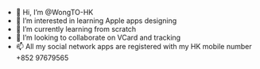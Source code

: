 - 👋 Hi, I’m @WongTO-HK
- 👀 I’m interested in learning Apple apps designing
- 🌱 I’m currently learning from scratch
- 💞️ I’m looking to collaborate on VCard and tracking
- 📫 All my social network apps are registered with my HK mobile number +852 97679565

<!---
WongTO-HK/WongTO-HK is a ✨ special ✨ repository because its `README.md` (this file) appears on your GitHub profile.
You can click the Preview link to take a look at your changes.
--->
